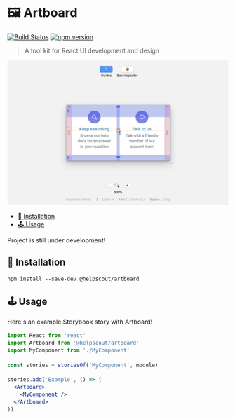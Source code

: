 # 🖼 Artboard

[![Build Status](https://travis-ci.org/helpscout/artboard.svg?branch=master)](https://travis-ci.org/helpscout/artboard)
[![npm version](https://badge.fury.io/js/%40helpscout%2Fartboard.svg)](https://badge.fury.io/js/%40helpscout%2Fartboard)

> A tool kit for React UI development and design

![Artboard screenshot](./images/artboard.jpg)

<!-- START doctoc generated TOC please keep comment here to allow auto update -->
<!-- DON'T EDIT THIS SECTION, INSTEAD RE-RUN doctoc TO UPDATE -->

- [🔧 Installation](#-installation)
- [🕹 Usage](#%F0%9F%95%B9-usage)

<!-- END doctoc generated TOC please keep comment here to allow auto update -->

Project is still under development!

## 🔧 Installation

```text
npm install --save-dev @helpscout/artboard
```

## 🕹 Usage

Here's an example Storybook story with Artboard!

```jsx
import React from 'react'
import Artboard from '@helpscout/artboard'
import MyComponent from './MyComponent'

const stories = storiesOf('MyComponent', module)

stories.add('Example', () => (
  <Artboard>
    <MyComponent />
  </Artboard>
))
```
